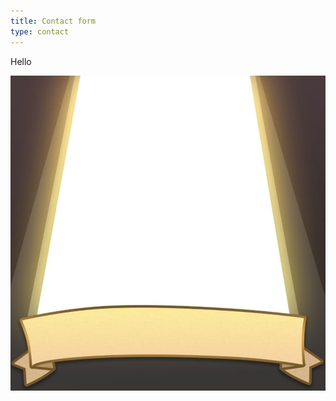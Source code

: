 ```yaml
---
title: Contact form
type: contact
---
```

H﻿ello 

![dfd](90083058_200584124568077_6901670062764064768_n.jpg "sloth")